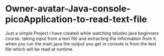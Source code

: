# Owner-avatar-Java-console-picoApplication-to-read-text-file
Just a simple Project i have created while watching telusko java beginners course.
taking input from a text file and extracting the information from it.
when you run the main.java the output you get in console is from the text file which will be read at runtime.
